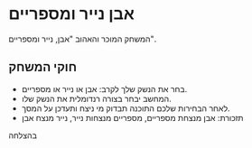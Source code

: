 # אבן נייר ומספריים
המשחק המוכר והאהוב "אבן, נייר ומספריים".
## חוקי המשחק
* בחר את הנשק שלך לקרב: אבן או נייר או מספריים.
* המחשב יבחר בצורה רנדומלית את הנשק שלו.
* לאחר הבחירות שלכם התוכנה תבדוק מי ניצח ותעדכן על המסך.
* תזכורת: אבן מנצחת מספריים, מספריים מנצחות נייר, נייר מנצח אבן
  
  
  
בהצלחה
